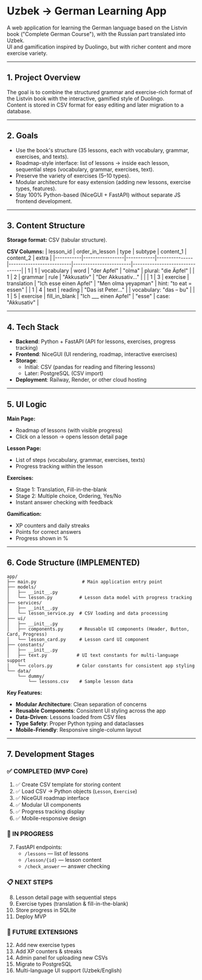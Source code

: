 # Uzbek → German Learning App

A web application for learning the German language based on the Listvin book ("Complete German Course"), with the Russian part translated into Uzbek.  
UI and gamification inspired by Duolingo, but with richer content and more exercise variety.

---

## 1. Project Overview
The goal is to combine the structured grammar and exercise-rich format of the Listvin book with the interactive, gamified style of Duolingo.  
Content is stored in CSV format for easy editing and later migration to a database.

---

## 2. Goals
- Use the book's structure (35 lessons, each with vocabulary, grammar, exercises, and texts).
- Roadmap-style interface: list of lessons → inside each lesson, sequential steps (vocabulary, grammar, exercises, text).
- Preserve the variety of exercises (5–10 types).
- Modular architecture for easy extension (adding new lessons, exercise types, features).
- Stay 100% Python-based (NiceGUI + FastAPI) without separate JS frontend development.

---

## 3. Content Structure

**Storage format:** CSV (tabular structure).

**CSV Columns:**
| lesson_id | order_in_lesson | type       | subtype       | content_1                | content_2              | extra                          |
|-----------|-----------------|------------|---------------|--------------------------|------------------------|--------------------------------|
| 1         | 1               | vocabulary | word          | "der Apfel"              | "olma"                 | plural: "die Äpfel"            |
| 1         | 2               | grammar    | rule          | "Akkusativ"              | "Der Akkusativ..."     |                                |
| 1         | 3               | exercise   | translation   | "Ich esse einen Apfel"   | "Men olma yeyapman"    | hint: "to eat = essen"         |
| 1         | 4               | text       | reading       | "Das ist Peter..."       |                        | vocabulary: "das – bu"         |
| 1         | 5               | exercise   | fill_in_blank | "Ich ___ einen Apfel"    | "esse"                 | case: "Akkusativ"              |

---

## 4. Tech Stack
- **Backend**: Python + FastAPI (API for lessons, exercises, progress tracking)
- **Frontend**: NiceGUI (UI rendering, roadmap, interactive exercises)
- **Storage**:
  - Initial: CSV (pandas for reading and filtering lessons)
  - Later: PostgreSQL (CSV import)
- **Deployment**: Railway, Render, or other cloud hosting

---

## 5. UI Logic

**Main Page:**
- Roadmap of lessons (with visible progress)
- Click on a lesson → opens lesson detail page

**Lesson Page:**
- List of steps (vocabulary, grammar, exercises, texts)
- Progress tracking within the lesson

**Exercises:**
- Stage 1: Translation, Fill-in-the-blank
- Stage 2: Multiple choice, Ordering, Yes/No
- Instant answer checking with feedback

**Gamification:**
- XP counters and daily streaks
- Points for correct answers
- Progress shown in %

---

## 6. Code Structure (IMPLEMENTED)

```text
app/
├── main.py                 # Main application entry point
├── models/
│   ├── __init__.py
│   └── lesson.py          # Lesson data model with progress tracking
├── services/
│   ├── __init__.py
│   └── lesson_service.py  # CSV loading and data processing
├── ui/
│   ├── __init__.py
│   ├── components.py      # Reusable UI components (Header, Button, Card, Progress)
│   └── lesson_card.py     # Lesson card UI component
├── constants/
│   ├── __init__.py
│   ├── text.py           # UI text constants for multi-language support
│   └── colors.py         # Color constants for consistent app styling
└── data/
    └── dummy/
        └── lessons.csv    # Sample lesson data
```

**Key Features:**
- **Modular Architecture**: Clean separation of concerns
- **Reusable Components**: Consistent UI styling across the app
- **Data-Driven**: Lessons loaded from CSV files
- **Type Safety**: Proper Python typing and dataclasses
- **Mobile-Friendly**: Responsive single-column layout

---

## 7. Development Stages

### ✅ COMPLETED (MVP Core)
1. ✅ Create CSV template for storing content
2. ✅ Load CSV → Python objects (`Lesson`, `Exercise`)
3. ✅ NiceGUI roadmap interface
4. ✅ Modular UI components
5. ✅ Progress tracking display
6. ✅ Mobile-responsive design

### 🚧 IN PROGRESS
7. FastAPI endpoints:
   - `/lessons` — list of lessons
   - `/lesson/{id}` — lesson content
   - `/check_answer` — answer checking

### 📋 NEXT STEPS
8. Lesson detail page with sequential steps
9. Exercise types (translation & fill-in-the-blank)
10. Store progress in SQLite
11. Deploy MVP

### 🔮 FUTURE EXTENSIONS
12. Add new exercise types
13. Add XP counters & streaks
14. Admin panel for uploading new CSVs
15. Migrate to PostgreSQL
16. Multi-language UI support (Uzbek/English)

